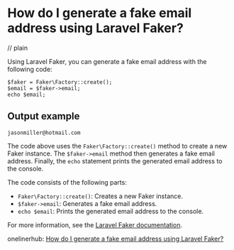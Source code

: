 # How do I generate a fake email address using Laravel Faker?
// plain

Using Laravel Faker, you can generate a fake email address with the following code:

```
$faker = Faker\Factory::create();
$email = $faker->email;
echo $email;
```

## Output example


```
jasonmiller@hotmail.com
```

The code above uses the `Faker\Factory::create()` method to create a new Faker instance. The `$faker->email` method then generates a fake email address. Finally, the `echo` statement prints the generated email address to the console.

The code consists of the following parts:

* `Faker\Factory::create()`: Creates a new Faker instance.
* `$faker->email`: Generates a fake email address.
* `echo $email`: Prints the generated email address to the console.

For more information, see the [Laravel Faker documentation](https://github.com/fzaninotto/Faker#fakerprovideremail).

onelinerhub: [How do I generate a fake email address using Laravel Faker?](https://onelinerhub.com/php-faker/how-do-i-generate-a-fake-email-address-using-laravel-faker)